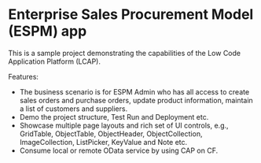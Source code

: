 # Enterprise Sales Procurement Model (ESPM) app

This is a sample project demonstrating the capabilities of the Low Code Application Platform (LCAP).

Features:

- The business scenario is for ESPM Admin who has all access to create sales orders and purchase orders, update product information, maintain a list of customers and suppliers.
- Demo the project structure, Test Run and Deployment etc.
- Showcase multiple page layouts and rich set of UI controls, e.g., GridTable, ObjectTable, ObjectHeader, ObjectCollection, ImageCollection, ListPicker, KeyValue and Note etc.
- Consume local or remote OData service by using CAP on CF.
